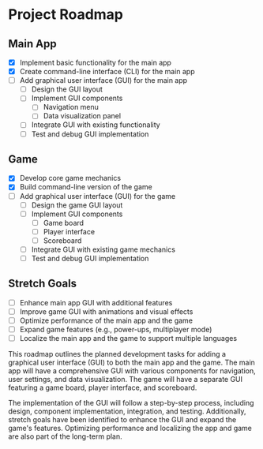 # Project Roadmap

## Main App
- [x] Implement basic functionality for the main app
- [x] Create command-line interface (CLI) for the main app
- [ ] Add graphical user interface (GUI) for the main app
  - [ ] Design the GUI layout
  - [ ] Implement GUI components
    - [ ] Navigation menu
    - [ ] Data visualization panel
  - [ ] Integrate GUI with existing functionality
  - [ ] Test and debug GUI implementation

## Game
- [x] Develop core game mechanics
- [x] Build command-line version of the game
- [ ] Add graphical user interface (GUI) for the game
  - [ ] Design the game GUI layout
  - [ ] Implement GUI components
    - [ ] Game board
    - [ ] Player interface
    - [ ] Scoreboard
  - [ ] Integrate GUI with existing game mechanics
  - [ ] Test and debug GUI implementation

## Stretch Goals
- [ ] Enhance main app GUI with additional features
- [ ] Improve game GUI with animations and visual effects
- [ ] Optimize performance of the main app and the game
- [ ] Expand game features (e.g., power-ups, multiplayer mode)
- [ ] Localize the main app and the game to support multiple languages

This roadmap outlines the planned development tasks for adding a graphical user interface (GUI) to both the main app and the game. The main app will have a comprehensive GUI with various components for navigation, user settings, and data visualization. The game will have a separate GUI featuring a game board, player interface, and scoreboard.

The implementation of the GUI will follow a step-by-step process, including design, component implementation, integration, and testing. Additionally, stretch goals have been identified to enhance the GUI and expand the game's features. Optimizing performance and localizing the app and game are also part of the long-term plan.
